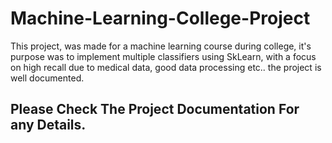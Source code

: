 # Machine-Learning-College-Project
This project, was made for a machine learning course during college, it's purpose was to implement multiple classifiers using SkLearn, with a focus on high recall due to medical data, good data processing etc.. the project is well documented.

## Please Check The Project Documentation For any Details.
